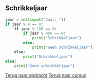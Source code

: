 ## Schrikkeljaar

```python
jaar = int(input("Jaar: "))
if jaar % 4 == 0:
    if jaar % 100 == 0:
        if jaar % 400 == 0:
            print("Schrikkeljaar")
        else:
            print("Geen schrikkeljaar")
    else:
        print("Schrikkeljaar")
else:
    print("Geen schrikkeljaar")
```

[Terug naar opdracht](/taken/schrikkeljaar.html)
[Terug naar cursus](/15_nesten.html)